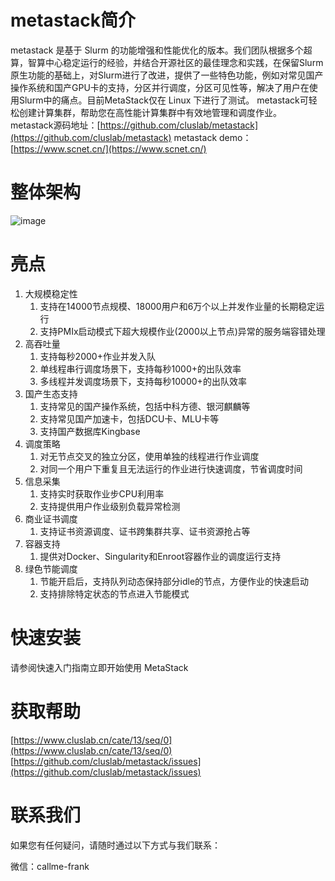 # metastack简介
metastack 是基于 Slurm 的功能增强和性能优化的版本。我们团队根据多个超算，智算中心稳定运行的经验，并结合开源社区的最佳理念和实践，在保留Slurm原生功能的基础上，对Slurm进行了改进，提供了一些特色功能，例如对常见国产操作系统和国产GPU卡的支持，分区并行调度，分区可见性等，解决了用户在使用Slurm中的痛点。目前MetaStack仅在 Linux 下进行了测试。
metastack可轻松创建计算集群，帮助您在高性能计算集群中有效地管理和调度作业。
metastack源码地址：[https://github.com/cluslab/metastack](https://github.com/cluslab/metastack)
metastack demo：[https://www.scnet.cn/](https://www.scnet.cn/)
# 整体架构
![image](https://github.com/cluslab/metastack/assets/150906851/fabbe9e3-288f-41b3-8720-33085ee1cdcb)

# 亮点

1. 大规模稳定性
   1. 支持在14000节点规模、18000用户和6万个以上并发作业量的长期稳定运行
   2. 支持PMIx启动模式下超大规模作业(2000以上节点)异常的服务端容错处理
2. 高吞吐量
   1. 支持每秒2000+作业并发入队
   2. 单线程串行调度场景下，支持每秒1000+的出队效率
   3. 多线程并发调度场景下，支持每秒10000+的出队效率
3. 国产生态支持
   1. 支持常见的国产操作系统，包括中科方德、银河麒麟等
   2. 支持常见国产加速卡，包括DCU卡、MLU卡等
   3. 支持国产数据库Kingbase
4. 调度策略
   1. 对无节点交叉的独立分区，使用单独的线程进行作业调度
   2. 对同一个用户下重复且无法运行的作业进行快速调度，节省调度时间
5. 信息采集
   1. 支持实时获取作业步CPU利用率
   2. 支持提供用户作业级别负载异常检测
6. 商业证书调度
   1. 支持证书资源调度、证书跨集群共享、证书资源抢占等
7. 容器支持
   1. 提供对Docker、Singularity和Enroot容器作业的调度运行支持
8. 绿色节能调度
   1. 节能开启后，支持队列动态保持部分idle的节点，方便作业的快速启动
   2. 支持排除特定状态的节点进入节能模式

# 快速安装
请参阅快速入门指南立即开始使用 MetaStack

# 获取帮助
[https://www.cluslab.cn/cate/13/seq/0](https://www.cluslab.cn/cate/13/seq/0)
[https://github.com/cluslab/metastack/issues](https://github.com/cluslab/metastack/issues)
# 联系我们
如果您有任何疑问，请随时通过以下方式与我们联系：

微信：callme-frank

